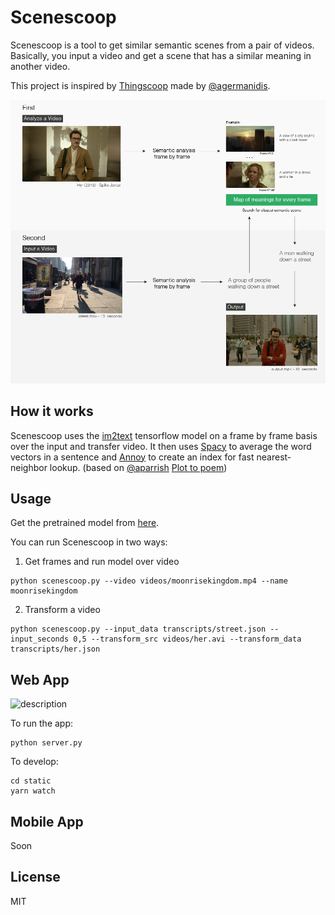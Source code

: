 # Scenescoop

Scenescoop is a tool to get similar semantic scenes from a pair of videos. Basically, you input a video and get a scene that has a similar meaning in another video.

This project is inspired by [Thingscoop](https://github.com/agermanidis/thingscoop) made by [@agermanidis](https://github.com/agermanidis).

![description](static/imgs/img.png)

## How it works

Scenescoop uses the [im2text](https://github.com/tensorflow/models/tree/master/research/im2txt) tensorflow model on a frame by frame basis over the input and transfer video. It then uses [Spacy](https://spacy.io/) to  average the word vectors in a sentence and [Annoy](https://github.com/spotify/annoy) to create an index for fast nearest-neighbor lookup. (based on [@aparrish](https://github.com/aparrish) [Plot to poem](https://github.com/aparrish/plot-to-poem/blob/master/plot-to-poem.ipynb))

## Usage

Get the pretrained model from [here](https://drive.google.com/open?id=1tSTzD21qXXOiXlfgJllgXNZ9lREy6yij).

You can run Scenescoop in two ways:

1) Get frames and run model over video
```
python scenescoop.py --video videos/moonrisekingdom.mp4 --name moonrisekingdom
```

2) Transform a video
```
python scenescoop.py --input_data transcripts/street.json --input_seconds 0,5 --transform_src videos/her.avi --transform_data transcripts/her.json
```

## Web App

![description](static/imgs/demo.gif)

To run the app:
```
python server.py
```

To develop:
```
cd static
yarn watch
```

## Mobile App

Soon

## License

MIT